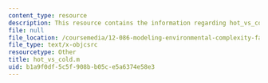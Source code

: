 ```yaml
---
content_type: resource
description: This resource contains the information regarding hot_vs_cold.m.
file: null
file_location: /coursemedia/12-086-modeling-environmental-complexity-fall-2014/b1a9f0df5c5f908bb05ce5a6374e58e3_hot_vs_cold.m
file_type: text/x-objcsrc
resourcetype: Other
title: hot_vs_cold.m
uid: b1a9f0df-5c5f-908b-b05c-e5a6374e58e3
---
```

